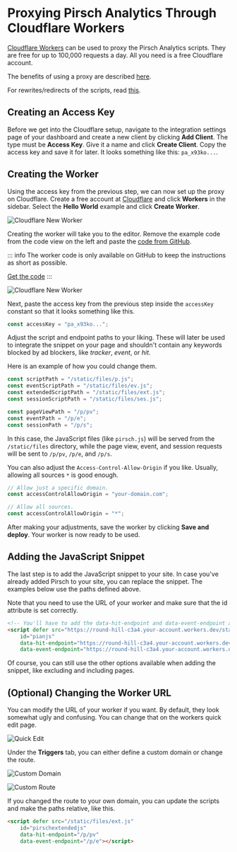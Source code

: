 # Proxying Pirsch Analytics Through Cloudflare Workers

[Cloudflare Workers](https://workers.cloudflare.com/) can be used to proxy the Pirsch Analytics scripts. They are free for up to 100,000 requests a day. All you need is a free Cloudflare account.

The benefits of using a proxy are described [here](proxy).

For rewrites/redirects of the scripts, read [this](/faq#can-i-use-vercel-rewrites-redirects-to-proxy-the-scripts).

## Creating an Access Key

Before we get into the Cloudflare setup, navigate to the integration settings page of your dashboard and create a new client by clicking **Add Client**. The type must be **Access Key**. Give it a name and click **Create Client**. Copy the access key and save it for later. It looks something like this: `pa_x93ko...`.

## Creating the Worker

Using the access key from the previous step, we can now set up the proxy on Cloudflare. Create a free account at [Cloudflare](https://cloudflare.com/) and click **Workers** in the sidebar. Select the **Hello World** example and click **Create Worker**.

![Cloudflare New Worker](../static/advanced/cf-worker-new.png)

Creating the worker will take you to the editor. Remove the example code from the code view on the left and paste the [code from GitHub](https://raw.githubusercontent.com/pirsch-analytics/demo/master/cloudflare-workers/worker.js).

::: info
The worker code is only available on GitHub to keep the instructions as short as possible.

[Get the code](https://raw.githubusercontent.com/pirsch-analytics/demo/master/cloudflare-workers/worker.js)
:::

![Cloudflare New Worker](../static/advanced/cf-worker-code.png)

Next, paste the access key from the previous step inside the `accessKey` constant so that it looks something like this.

```js
const accessKey = "pa_x93ko...";
```

Adjust the script and endpoint paths to your liking. These will later be used to integrate the snippet on your page and shouldn't contain any keywords blocked by ad blockers, like *tracker*, *event*, or *hit*.

Here is an example of how you could change them.

```js
const scriptPath = "/static/files/p.js";
const eventScriptPath = "/static/files/ev.js";
const extendedScriptPath = "/static/files/ext.js";
const sessionScriptPath = "/static/files/ses.js";

const pageViewPath = "/p/pv";
const eventPath = "/p/e";
const sessionPath = "/p/s";
```

In this case, the JavaScript files (like `pirsch.js`) will be served from the `/static/files` directory, while the page view, event, and session requests will be sent to `/p/pv`, `/p/e`, and `/p/s`.

You can also adjust the `Access-Control-Allow-Origin` if you like. Usually, allowing all sources `*` is good enough.

```js
// Allow just a specific domain.
const accessControlAllowOrigin = "your-domain.com";

// Allow all sources.
const accessControlAllowOrigin = "*";
```

After making your adjustments, save the worker by clicking **Save and deploy**. Your worker is now ready to be used.

## Adding the JavaScript Snippet

The last step is to add the JavaScript snippet to your site. In case you've already added Pirsch to your site, you can replace the snippet. The examples below use the paths defined above.

Note that you need to use the URL of your worker and make sure that the id attribute is set correctly.

```html
<!-- You'll have to add the data-hit-endpoint and data-event-endpoint attributes. -->
<script defer src="https://round-hill-c3a4.your-account.workers.dev/static/files/pa.js"
    id="pianjs"
    data-hit-endpoint="https://round-hill-c3a4.your-account.workers.dev/p/pv"
    data-event-endpoint="https://round-hill-c3a4.your-account.workers.dev/p/e"></script>
```

Of course, you can still use the other options available when adding the snippet, like excluding and including pages.

## (Optional) Changing the Worker URL

You can modify the URL of your worker if you want. By default, they look somewhat ugly and confusing. You can change that on the workers quick edit page.

![Quick Edit](../static/advanced/cf-worker-quick-edit.png)

Under the **Triggers** tab, you can either define a custom domain or change the route.

![Custom Domain](../static/advanced/cf-worker-custom-domain.png)

![Custom Route](../static/advanced/cf-worker-custom-domain.png)

If you changed the route to your own domain, you can update the scripts and make the paths relative, like this.

```html
<script defer src="/static/files/ext.js"
    id="pirschextendedjs"
    data-hit-endpoint="/p/pv"
    data-event-endpoint="/p/e"></script>
```
